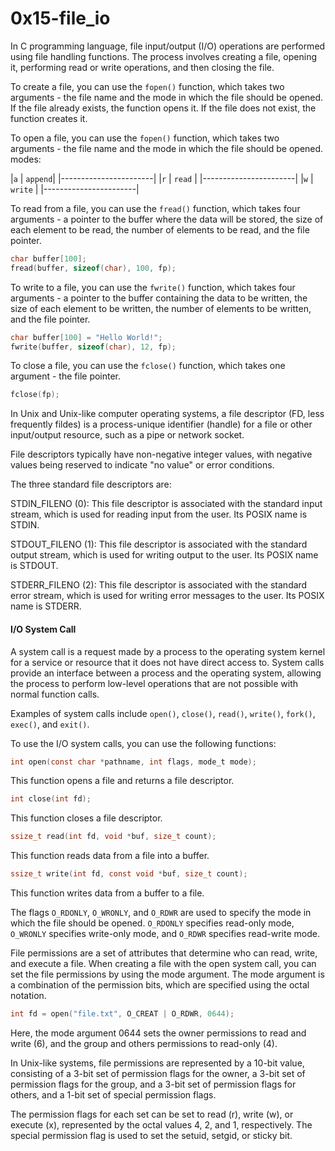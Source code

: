 # 0x15-file_io

In C programming language, file input/output (I/O) operations are performed using file handling functions. The process involves creating a file, opening it, performing read or write operations, and then closing the file.

To create a file, you can use the `fopen()` function, which takes two arguments - the file name and the mode in which the file should be opened. If the file already exists, the function opens it. If the file does not exist, the function creates it. 

To open a file, you can use the `fopen()` function, which takes two arguments - the file name and the mode in which the file should be opened.
modes:

|`a`	|	`append`|
|-----------------------|
|`r`	|	`read`  |
|-----------------------|
|`w`	|	`write` |
|-----------------------|

To read from a file, you can use the `fread()` function, which takes four arguments - a pointer to the buffer where the data will be stored, the size of each element to be read, the number of elements to be read, and the file pointer.

```c
char buffer[100];
fread(buffer, sizeof(char), 100, fp);

```

To write to a file, you can use the `fwrite()` function, which takes four arguments - a pointer to the buffer containing the data to be written, the size of each element to be written, the number of elements to be written, and the file pointer.

```c
char buffer[100] = "Hello World!";
fwrite(buffer, sizeof(char), 12, fp);
```

To close a file, you can use the `fclose()` function, which takes one argument - the file pointer.
```c
fclose(fp);
```


In Unix and Unix-like computer operating systems, a file descriptor (FD, less frequently fildes) is a process-unique identifier (handle) for a file or other input/output resource, such as a pipe or network socket.

File descriptors typically have non-negative integer values, with negative values being reserved to indicate "no value" or error conditions.

The three standard file descriptors are:

STDIN_FILENO (0): This file descriptor is associated with the standard input stream, which is used for reading input from the user. Its POSIX name is STDIN.

STDOUT_FILENO (1): This file descriptor is associated with the standard output stream, which is used for writing output to the user. Its POSIX name is STDOUT.

STDERR_FILENO (2): This file descriptor is associated with the standard error stream, which is used for writing error messages to the user. Its POSIX name is STDERR.


#### I/O System Call

A system call is a request made by a process to the operating system kernel for a service or resource that it does not have direct access to. System calls provide an interface between a process and the operating system, allowing the process to perform low-level operations that are not possible with normal function calls.

Examples of system calls include `open()`, `close()`, `read()`, `write()`, `fork()`, `exec()`, and `exit()`.

To use the I/O system calls, you can use the following functions:

```c
int open(const char *pathname, int flags, mode_t mode);
```
 This function opens a file and returns a file descriptor.

```c
int close(int fd);
```
 This function closes a file descriptor.

```c
ssize_t read(int fd, void *buf, size_t count);
````
This function reads data from a file into a buffer.

```c
ssize_t write(int fd, const void *buf, size_t count);

````
 This function writes data from a buffer to a file.

The flags `O_RDONLY`, `O_WRONLY`, and `O_RDWR` are used to specify the mode in which the file should be opened. 
`O_RDONLY` specifies read-only mode, `O_WRONLY` specifies write-only mode, and `O_RDWR` specifies read-write mode.

File permissions are a set of attributes that determine who can read, write, and execute a file. When creating a file with the open system call, you can set the file permissions by using the mode argument. The mode argument is a combination of the permission bits, which are specified using the octal notation.

```c
int fd = open("file.txt", O_CREAT | O_RDWR, 0644);
```
Here, the mode argument 0644 sets the owner permissions to read and write (6), and the group and others permissions to read-only (4).

In Unix-like systems, file permissions are represented by a 10-bit value, consisting of a 3-bit set of permission flags for the owner, a 3-bit set of permission flags for the group, and a 3-bit set of permission flags for others, and a 1-bit set of special permission flags.

The permission flags for each set can be set to read (r), write (w), or execute (x), represented by the octal values 4, 2, and 1, respectively. The special permission flag is used to set the setuid, setgid, or sticky bit.
